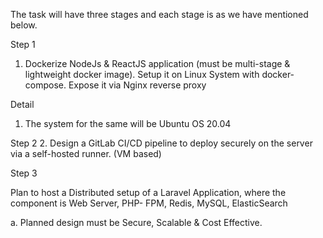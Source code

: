 The task will have three stages and each stage is as we have mentioned below.

Step 1
1. Dockerize NodeJs & ReactJS application (must be multi-stage & lightweight docker image).
Setup it on Linux System with docker-compose. Expose it via Nginx reverse proxy

Detail
1. The system for the same will be Ubuntu OS 20.04

Step 2
2. Design a GitLab CI/CD pipeline to deploy securely on the server via a self-hosted runner. (VM
based)

Step 3

Plan to host a Distributed setup of a Laravel Application, where the component is Web Server, PHP-
FPM, Redis, MySQL, ElasticSearch

a. Planned design must be Secure, Scalable & Cost Effective.
